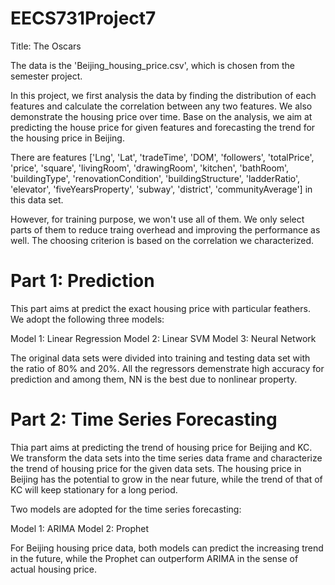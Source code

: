 # EECS731Project7

Title: The Oscars

The data is the 'Beijing_housing_price.csv', which is chosen from the semester project.

In this project, we first analysis the data by finding the distribution of each features and calculate the correlation between any two features. We also demonstrate the housing price over time.  Base on the analysis, we aim at predicting the house price for given features and forecasting the trend for the housing price in Beijing. 

There are features ['Lng', 'Lat', 'tradeTime', 'DOM', 'followers', 'totalPrice', 'price',
       'square', 'livingRoom', 'drawingRoom', 'kitchen', 'bathRoom',
       'buildingType', 'renovationCondition', 'buildingStructure',
       'ladderRatio', 'elevator', 'fiveYearsProperty', 'subway', 'district',
       'communityAverage'] in this data set. 
       
 However, for training purpose, we won't use all of them. We only select parts of them to reduce traing overhead and improving the performance as well. The choosing criterion is based on the correlation we characterized.
 

# Part 1: Prediction 

This part aims at predict the exact housing price with particular feathers. We adopt the following three models:

Model 1: Linear Regression
Model 2: Linear SVM
Model 3: Neural Network

The original data sets were divided into training and testing data set with the ratio of 80% and 20%. All the regressors demenstrate high accuracy for prediction and among them, NN is the best due to nonlinear property.




# Part 2: Time Series Forecasting

Thia part aims at predicting the trend of housing price for Beijing and KC. We transform the data sets into the time series data frame and characterize the trend of housing price for the given data sets.  The housing price in Beijing has the potential to grow in the near future, while the trend of that of KC will keep stationary for a long period.

Two models are adopted for the time series forecasting: 

Model 1: ARIMA
Model 2: Prophet 

For Beijing housing price data, both models can predict the increasing trend in the future, while the Prophet can outperform ARIMA in the sense of actual housing price.

